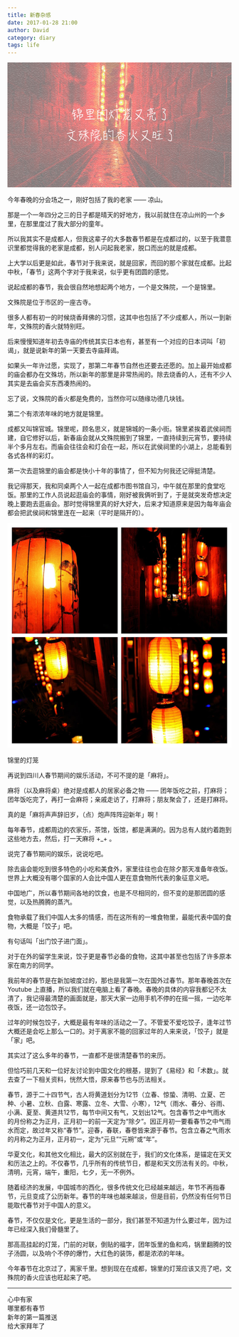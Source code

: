 ```yaml
---
title: 新春杂感 
date: 2017-01-28 21:00
author: David
category: diary
tags: life
---
```


![](/images/wp_weixin_public/锦里的香火又旺了.jpg)

今年春晚的分会场之一，刚好包括了我的老家 —— 凉山。

那是一个一年四分之三的日子都是晴天的好地方，我以前就住在凉山州的一个乡里，在那里度过了我大部分的童年。

所以我其实不是成都人，但我这辈子的大多数春节都是在成都过的，以至于我潜意识里都觉得我的老家是成都，别人问起我老家，脱口而出的就是成都。

上大学以后更是如此，春节对于我来说，就是回家，而回的那个家就在成都。比起中秋，「春节」这两个字对于我来说，似乎更有团圆的感觉。



说起成都的春节，我会很自然地想起两个地方，一个是文殊院，一个是锦里。

文殊院是位于市区的一座古寺。

很多人都有初一的时候烧香拜佛的习惯，这其中也包括了不少成都人，所以一到新年，文殊院的香火就特别旺。

后来慢慢知道年初去寺庙的传统其实日本也有，甚至有一个对应的日本词叫「初谒」，就是说新年的第一天要去寺庙拜谒。

如果头一年许过愿，实现了，那第二年春节自然也还要去还愿的。加上最开始成都的庙会都办在文殊坊，所以新年的那里是非常热闹的。除去烧香的人，还有不少人其实是去庙会买东西凑热闹的。

忘了说，文殊院的香火都是免费的，当然你可以随缘功德几块钱。

第二个有浓浓年味的地方就是锦里。

成都又叫锦官城。锦里呢，顾名思义，就是锦城的一条小街。锦里紧挨着武侯祠而建，自它修好以后，新春庙会就从文殊院搬到了锦里，一直持续到元宵节，要持续半个多月左右。而庙会往往会和灯会在一起，所以在武侯祠里的小湖上，总能看到各式各样的彩灯。

第一次去逛锦里的庙会都是快小十年的事情了，但不知为何我还记得挺清楚。

我记得那天，我和同桌两个人一起在成都市图书馆自习，中午就在那里的食堂吃饭。那里的工作人员说起逛庙会的事情，刚好被我俩听到了，于是就突发奇想决定晚上要跑去逛庙会。那时觉得锦里真的好大好大，后来才知道原来是因为每年庙会都会把武侯祠和锦里连在一起来（平时是隔开的）。

![](/images/wp_weixin_public/55373343201103252039583761110705374_007-COLLAGE.jpg)

锦里的灯笼

再说到四川人春节期间的娱乐活动，不可不提的是「麻将」。

麻将（以及麻将桌）绝对是成都人的居家必备之物 —— 团年饭吃之前，打麻将；团年饭吃完了，再打一会麻将；亲戚走访了，打麻将；朋友聚会了，还是打麻将。

真的是「麻将声声辞旧岁，（点）炮声阵阵迎新年」啊！

每年春节，成都周边的农家乐，茶馆，饭馆，都是满满的。因为总有人就约着跑到这些地方去，然后，打一天麻将 +_+ 。


说完了春节期间的娱乐，说说吃吧。

除去庙会能吃到很多特色的小吃和美食外，家里往往也会在除夕那天准备年夜饭。世界上大概没有哪个国家的人会比中国人更在意食物所代表的象征意义吧。

中国地广，所以春节期间各地的饮食，也是不尽相同的，但不变的是那团圆的感觉，以及热腾腾的蒸汽。

食物承载了我们中国人太多的情感，而在这所有的一堆食物里，最能代表中国的食物，大概是「饺子」吧。

有句话叫「出门饺子进门面」。

对于在外的留学生来说，饺子更是春节必备的食物，这其中甚至也包括了许多原本家在南方的同学。

我前年的春节是在新加坡度过的，那也是我第一次在国外过春节。那年春晚首次在 Youtube 上直播，所以我们就在电脑上看了春晚。春晚的具体的内容我都记不太清了，我记得最清楚的画面就是，那天大家一边用手机不停的在摇一摇，一边吃年夜饭，还一边包饺子。

过年的时候包饺子，大概是最有年味的活动之一了。不管爱不爱吃饺子，逢年过节大概还是会吃上那么一口的。对于离家不能的回家过年的人来来说，「饺子」就是「家」吧。


其实过了这么多年的春节，一直都不是很清楚春节的来历。

但恰巧前几天和一位好友讨论到中国文化的根基，提到了《易经》和「术数」。就去查了一下相关资料，恍然大悟，原来春节也与历法相关。

春节，源于二十四节气，古人将黄道划分为12节（立春、惊蛰、清明、立夏、芒种、小暑、立秋、白露、寒露、立冬、大雪、小寒），12气（雨水、春分、谷雨、小满、夏至、黄道共12节，每节中间又有气，又划出12气。包含春节之中气雨水的月份称之为正月，正月初一的前一天定为“除夕”。因正月初一要看春节之中气雨水而定，故过年又称“春节”。迎春，春联，春卷皆来源于春节。包含立春之气雨水的月称之为正月，正月初一，定为“元旦”“元朔”或“年”。

华夏文化，和其他文化相比，最大的区别就在于，我们的文化体系，是锚定在天文和历法之上的。不仅春节，几乎所有的传统节日，都是和天文历法有关的。中秋，清明，元宵，端午，重阳，七夕，无一不例外。

随着经济的发展，中国城市的西化，很多传统文化已经越来越远，年节不再指春节，元旦变成了公历新年。春节的年味也越来越淡，但是目前，仍然没有任何节日能取代春节对于中国人的意义。

春节，不仅仅是文化，更是生活的一部分，我们甚至不知道为什么要过年，因为过年已经深入我们骨髓里了。

那高高挂起的灯笼，门前的对联，倒贴的福字，团年饭里的鱼和鸡，锅里翻腾的饺子汤圆，以及响个不停的爆竹，大红色的装饰，都是浓浓的年味。

今年春节在北京过了，离家千里。想到现在在成都，锦里的灯笼应该又亮了吧，文殊院的香火应该也旺起来了吧。



<hr>
<div class="post-motto">
<div>心中有家</div>
<div>哪里都有春节</div>
<div>新年的第一篇推送</div>
<div>给大家拜年了</div>
</div>